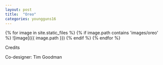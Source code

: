 ```yaml
---
layout: post
title:  "Oreo"
categories: youngguns16
---
```

{% for image in site.static_files %}
{% if image.path contains 'images/oreo' %}
![image]({{ image.path }})
{% endif %}
{% endfor %}


Credits

Co-designer: Tim Goodman